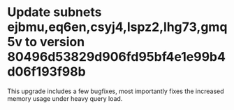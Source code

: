 # Update subnets ejbmu,eq6en,csyj4,lspz2,lhg73,gmq5v to version 80496d53829d906fd95bf4e1e99b4d06f193f98b

This upgrade includes a few bugfixes, most importantly fixes the increased memory usage under heavy query load.
